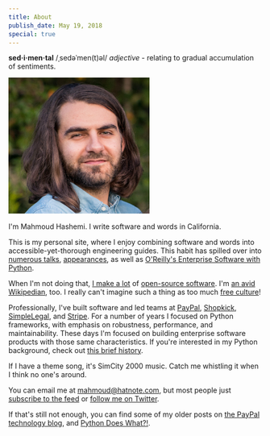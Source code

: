 ```yaml
---
title: About
publish_date: May 19, 2018
special: true
---
```


**sed·i·men·tal** /ˌsedəˈmen(t)əl/ *adjective* - relating to gradual accumulation of sentiments.

<a target="_blank" href="/uploads/me/me_2.jpg"><img title="Yours truly" src="/uploads/me/me_2.jpg" width=280></a>

I'm Mahmoud Hashemi. I write software and words in California.

This is my personal site, where I enjoy combining software and words
into accessible-yet-thorough engineering guides. This habit has
spilled over into [numerous talks](/talks.html),
[appearances](/appearances.html), as well as [O'Reilly's Enterprise
Software with Python][esp].

When I'm not doing that, [I make a lot][gh] of
[open-source software][osp]. I'm [an avid Wikipedian][hn], too. I
really can't imagine such a thing as too much [free culture][fc]!

Professionally, I've built software and led teams at
[PayPal][pp_site], [Shopkick][sk_site], [SimpleLegal][sl_site], and
[Stripe][stripe_site]. For a number of years I focused on Python
frameworks, with emphasis on robustness, performance, and
maintainability. These days I'm focused on building enterprise
software products with those same characteristics. If you're
interested in my Python background, check out [this brief
history](/python_community_intro.html "Python Community Intro").

If I have a theme song, it's SimCity 2000 music. Catch me whistling it
when I think no one's around.

You can email me at mahmoud@hatnote.com, but most people just
[subscribe to the feed][feed] or [follow me on Twitter][tw].

If that's still not enough, you can find some of my older posts on
[the PayPal technology blog][pp_blog], and [Python Does What?!][pdw].

[esp]: https://www.oreilly.com/library/view/enterprise-software-with/9781491943755/
[gh]: https://github.com/mahmoud
[osp]: http://sedimental.org/open_source_projects.html
[hn]: http://sedimental.org/hatnote_projects.html
[fc]: https://en.wikipedia.org/wiki/Free_culture_movement
[pp_site]: https://paypal.com
[sk_site]: https://shopkick.com
[sl_site]: https://simplelegal.com
[stripe_site]: https://stripe.com
[pp_blog]: https://medium.com/paypal-tech/search?q=python
[pdw]: https://www.pythondoeswhat.com/
[tw]: https://twitter.com/mhashemi
[feed]: http://sedimental.org/atom.xml

<!--

Belaboring the finer points of software since 2014.

-->
